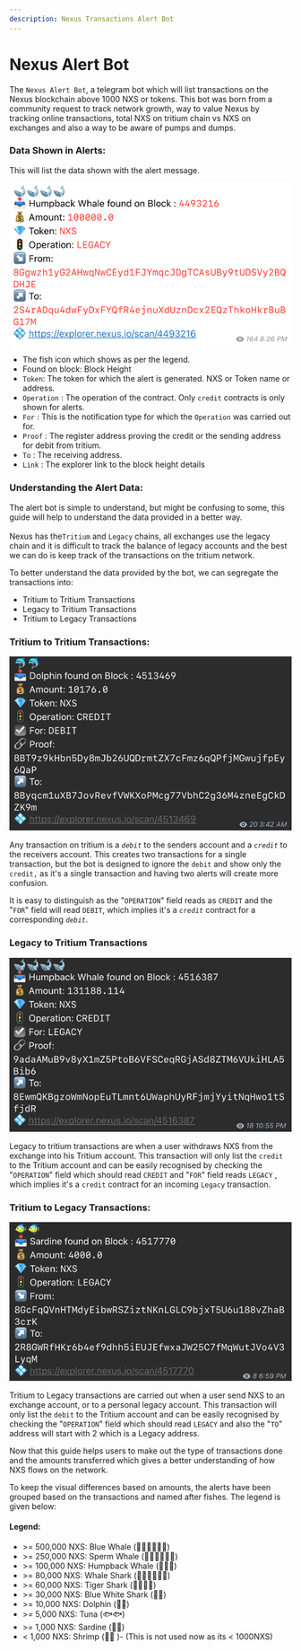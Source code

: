 ```yaml
---
description: Nexus Transactions Alert Bot
---
```


# Nexus Alert Bot

The `Nexus Alert Bot`,  a telegram bot which will list transactions on the Nexus blockchain above 1000 NXS or tokens. This bot was born from a community request to track network growth, way to value Nexus by tracking online transactions, total NXS on tritium chain vs NXS on exchanges and also a way to be aware of pumps and dumps.&#x20;

### Data Shown in Alerts:

This will list the data shown with the alert message.

![](<../.gitbook/assets/Alert Data1.png>)

* The fish icon which shows as per the legend.
* Found on block: Block Height
* `Token`: The token for which the alert is generated. NXS or Token name or address.
* `Operation` :  The operation of the contract. Only `credit` contracts is only shown for alerts.
* `For` : This is the notification type for which the `Operation` was carried out for.
* `Proof` :  The register address proving the credit or the sending address for debit from tritium.
* `To` : The receiving address.
* `Link` : The explorer link to the block height details

### Understanding the Alert Data:

The alert bot is simple to understand, but might be confusing to some, this guide will help to understand the data provided in a better way.\
\
Nexus has the`Tritium` and `Legacy` chains, all exchanges use the legacy chain and it is difficult to track the balance of legacy accounts and the best we can do is keep track of the transactions on the tritium network.&#x20;

To better understand the data provided by the bot, we can segregate the transactions into:

* Tritium to Tritium Transactions
* Legacy to Tritium Transactions
* Tritium to Legacy Transactions

###



### Tritium to Tritium Transactions:&#x20;

![](<../.gitbook/assets/Tritium to Tritium Alert.png>)

Any transaction on tritium is a _`debit`_ to the senders account and a _`credit`_ to the receivers account. This creates two transactions for a single transaction, but the bot  is designed to ignore the `debit` and show only the `credit,` as it's a single transaction and having two alerts will create more confusion.&#x20;

It is easy to distinguish as  the "`OPERATION`" field reads as `CREDIT` and the "`FOR`" field will read `DEBIT`, which implies it's a _`credit`_ contract for a corresponding _`debit`_. &#x20;

### Legacy to Tritium Transactions

![](<../.gitbook/assets/Legacy To Tritium Alert.png>)

Legacy to tritium transactions are when a user withdraws NXS from the exchange into his Tritium account. This transaction will only list the `credit` to the Tritium account and can be easily recognised by checking the "`OPERATION`" field which should read `CREDIT` and "`FOR`" field reads  `LEGACY` , which implies it's a `credit` contract for an incoming `Legacy` transaction.

### Tritium to Legacy Transactions:

![](<../.gitbook/assets/Legacy Alert.png>)



Tritium to Legacy  transactions are carried out when a user send NXS to an exchange account, or  to a personal legacy account. This transaction will only list the `debit` to the Tritium account and can be easily recognised by checking the "`OPERATION`" field which should read `LEGACY` and also the "`TO`" address will start with 2 which is a Legacy address.

Now that this guide helps users to make out the type of transactions done and the amounts transferred which gives a better understanding of how NXS flows on the network.

To keep the visual differences based on amounts, the alerts have been grouped based on the transactions and named after fishes. The legend is given below:

#### Legend:

* \>= 500,000 NXS:    Blue Whale (🐳🐳🐳🐳🐳🐳)
* \>= 250,000 NXS:    Sperm Whale (🐋🐋🐋🐋🐋🐋)
* \>= 100,000 NXS:    Humpback Whale (🐋🐋🐋)
* \>= 80,000 NXS:      Whale Shark (🦈🦈🦈🦈🦈🦈)
* \>= 60,000 NXS:      Tiger Shark  (🦈🦈🦈🦈)
* \>= 30,000 NXS:      Blue White Shark (🦈🦈)
* \>= 10,000 NXS:       Dolphin (🐬🐬)
* \>= 5,000 NXS:         Tuna (🐟🐟)
* \>= 1,000 NXS:         Sardine (🐠🐠)
* < 1,000 NXS:           Shrimp  (🦐🦐 )- (This is not used now as its < 1000NXS)

